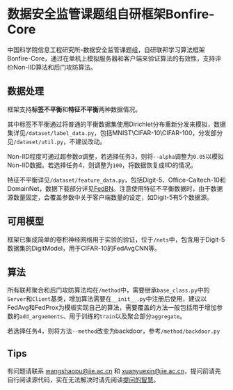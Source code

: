 # 数据安全监管课题组自研框架Bonfire-Core
中国科学院信息工程研究所-数据安全监管课题组，自研联邦学习算法框架Bonfire-Core，通过在单机上模拟服务器和客户端来验证算法的有效性，支持评价Non-IID算法和后门攻防算法。

## 数据处理
框架支持**标签不平衡**和**特征不平衡**两种数据情况。

其中标签不平衡通过将普通的平衡数据集使用Dirichlet分布重新分发来模拟，数据集详见`/dataset/label_data.py`，包括MNIST\CIFAR-10\CIFAR-100，分发部分见`/dataset/util.py`，不建议改动。

Non-IID程度可通过超参数$\alpha$调整，若选择任务3，则将`--alpha`调整为`0.05`以模拟Non-IID数据。若选择任务4，则调整为`100`，将数据恢复成IID的情况。

特征不平衡详见`/dataset/feature_data.py`，包括Digit-5、Office-Caltech-10和DomainNet，数据下载部分详见[FedBN](https://github.com/med-air/FedBN)。注意使用特征不平衡数据时，由于数据源数量固定，会覆盖参数中关于客户端数量的设定，如Digit-5有5个数据源。

## 可用模型
框架已集成简单的卷积神经网络用于实验的验证，位于`/nets`中，包含用于Digit-5数据集的DigitModel，用于CIFAR-10的FedAvgCNN等。

## 算法
所有联邦聚合和后门攻防算法均在`/method`中，需要继承`base_class.py`中的`Server`和`Client`基类，增加算法需要在`__init__.py`中注册后使用，建议以FedAvg和FedProx为模板实现自己的算法，需要覆盖的方法一般包括用于增加参数的`add_arguements`、用于训练的`train`以及聚合部分`aggregate`。

若选择任务4，则将方法`--method`改变为backdoor，参考`/method/backdoor.py`

## Tips
有问题请联系 wangshaopu@iie.ac.cn 和 xuanyuexin@iie.ac.cn，提问前请先自行阅读源代码，实在无法解决时请先阅读[提问的智慧](https://github.com/ryanhanwu/How-To-Ask-Questions-The-Smart-Way/blob/main/README-zh_CN.md)。